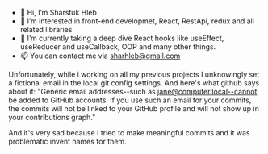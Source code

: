 - 👋 Hi, I’m Sharstuk Hleb
- 👀 I’m interested in  front-end developmet, React, RestApi, redux and all related libraries
- 🌱 I’m currently taking a deep dive React hooks like useEffect, useReducer and useCallback, OOP and many other things.
- 📫 You can contact me via sharhleb@gmail.com 

Unfortunately, while i working on all my previous projects I unknowingly set a fictional email in 
the local git config settings. And here's what github says
about it:
"Generic email addresses--such as jane@computer.local--cannot be added to GitHub 
accounts. If you use such an email for your commits, the commits will not be linked 
to your GitHub profile and will not show up in your contributions graph."

And it's very sad because I tried to make meaningful 
commits and it was problematic invent names for them.

